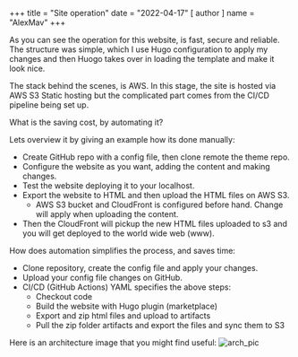 +++
title = "Site operation"
date = "2022-04-17"
[ author ]
  name = "AlexMav"
+++

As you can see the operation for this website, is fast, secure and reliable. The structure was simple, which I use Hugo configuration to apply my changes and then Huogo takes over in loading the template and make it look nice. 

The stack behind the scenes, is AWS. In this stage, the site is hosted via AWS S3 Static hosting but the complicated part comes from the CI/CD pipeline being set up. 

What is the saving cost, by automating it? 

Lets overview it by giving an example how its done manually: 
* Create GitHub repo with a config file, then clone remote the theme repo. 
* Configure the website as you want, adding the content and making changes. 
* Test the website deploying it to your localhost. 
* Export the website to HTML and then upload the HTML files on AWS S3. 
    * AWS S3 bucket and CloudFront is configured before hand. Change will apply when uploading the content. 
* Then the CloudFront will pickup the new HTML files uploaded to s3 and you will get deployed to the world wide web (www). 

How does automation simplifies the process, and saves time: 
* Clone repository, create the config file and apply your changes. 
* Upload your config file changes on GitHub. 
* CI/CD (GitHub Actions) YAML specifies the above steps: 
    * Checkout code
    * Build the website with Hugo plugin (marketplace)
    * Export and zip html files and upload to artifacts
    * Pull the zip folder artifacts and export the files and sync them to S3

Here is an architecture image that you might find useful: 
![arch_pic](/post/arch_pic.png)